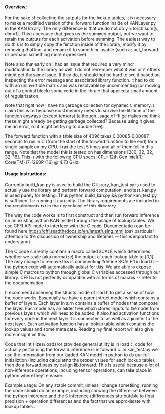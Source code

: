 #### Overview:

For the sake of collecting the outputs for the lookup tables, it is necessary to make a modified version of the .forward function inside of KANLayer.py in the KAN library. The only difference is that we do not do y = torch.sum(y, dim=1). This is because that gives us the summed output, but we want to retain the outputs for each activation before summing. The easiest way to do this is to simply copy the function inside of the library, modify it by removing that line, and rename it to something usable (such as act_forward or perhaps something more expressive).

Note also that early on I had an issue that required a very minor modification to the library as well. I do not remember what it was or if others might get the same issue. If they do, it should not be hard to see it based on inspecting the error message and associated library function. It had to do with an uninvertible matrix and was resolvable by uncommenting (or moving out of a control block) some code in the library that applied a small amount of regularization.

Note that right now I have no garbage collection for dynamic C memory. I claim this is ok becuase most memory needs to survive the lifetime of the function anyways (except tensors) (although usage of ffi.gc makes me think these might already be getting garbage collected? Because using it gives me an error, so it might be trying to double free).

The forward function with a table size of 4096 takes 0.00085-0.00087 seconds to run in C (from the start of the forward function to the end) for a single sample on my CPU. I ran the test 5 times and all of them fell in this range. Note that the model this is tested on has dimensions [200, 32, 32, 32, 16]. This is with the following CPU specs: CPU: 12th Gen Intel(R) Core(TM) i7-1260P (16) @ 4.70 GHz.


#### Usage Instructions:

Currently build_kan.py is used to build the C library, kan_test.py is used to actually use the library and perform forward computation, and test_kan.py is used purely for testing. Thus python build_kan.py && python kan_test.py is sufficient for running it currently. The library requirements are included in the requirements.txt in the upper level of this directory.

The way the code works is to first construct and then run forward inference on an existing python KAN model through the usage of lookup tables. We use CFFI API mode to interface with the C code. Documentation can be found here https://cffi.readthedocs.io/en/latest/using.html (pay particular attention to the discussion of ownership and lifetimes -- this is important to understand).

The C code currently contians a macro called SCALE which determines whether we scale (aka normalize) the output of each lookup table to [0,1]. The only change to remove this is commenting #define SCALE 1 in load.h -- the python code will automatically adjust for this. We are able to expose simple C macros to python through global C variables accessed through our library. CFFI is not perfectly compatible with all forms of macros -- refer to the documentation.

I recommend observing the structs inside of load.h to get a sense of how the code works. Essentially we have a parent struct model which contains a buffer of layers. Each layer in turn contains a buffer of nodes that compose the layer. Each node has an adder tree which stores inputs to the node from previous layers which will need to be added. It also had activation functions for every node in the next layer it is connected to as well as a pointer to the next layer. Each activation function has a lookup table which contains the lookup values and some meta data. Reading my final report will also give more insight on this.

Code that intializes/loads/or provides general utility is in load.c, code for actually performing the forward inference is in forward.c. In kan_test.py we use the information from our loaded KAN model in python to do our full initializtion (including calculating the proper values for each lookup table), then do a forward pass by callign lib.forward. This is useful because a lot of non-inference operations, including tensor operations, can take place in python where they're easier.

Example usage: On any stable commit, unless I change something, running the code should do an example, including showing the difference between the python inference and the C inference (differences attributable to float precision + operation differences and the fact that we approximate with lookup tables).

